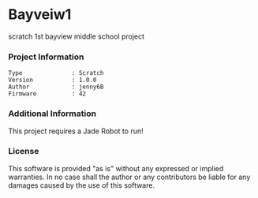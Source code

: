 Bayveiw1
================

scratch 1st bayview middle school project

### Project Information
```
Type              : Scratch
Version           : 1.0.0
Author            : jenny6B
Firmware          : 42
```

### Additional Information
This project requires a Jade Robot to run!

### License
This software is provided "as is" without any expressed or implied warranties.  In no case shall the author or any contributors be liable for any damages caused by the use of this software.

